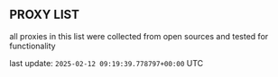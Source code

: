 ## PROXY LIST

all proxies in this list were collected from open sources and tested for functionality

last update: `2025-02-12 09:19:39.778797+00:00` UTC